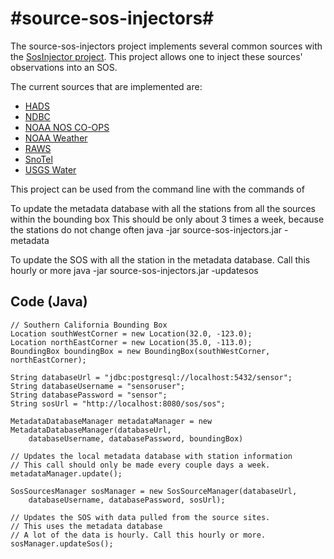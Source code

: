 #source-sos-injectors#
====================
The source-sos-injectors project implements several common sources with the [SosInjector 
project](https://github.com/axiomalaska/sos-injection). This project allows one 
to inject these sources' observations into an SOS. 

The current sources that are implemented are:

* [HADS](http://dipper.nws.noaa.gov/hdsc/pfds/)
* [NDBC](http://www.ndbc.noaa.gov/)
* [NOAA NOS CO-OPS](http://tidesonline.nos.noaa.gov/)
* [NOAA Weather](http://www.nws.noaa.gov/)
* [RAWS](http://www.raws.dri.edu/)
* [SnoTel](http://www.wcc.nrcs.usda.gov/)
* [USGS Water](http://waterdata.usgs.gov/ak/nwis/uv)

This project can be used from the command line with the commands of 

To update the metadata database with all the stations from all the sources within the bounding box
This should be only about 3 times a week, because the stations do not change often
java -jar source-sos-injectors.jar -metadata <databaseUrl> <databaseUsername> <databasePassword> 
	<North most latitude> <South most latitude> <West most longitude> <East most longitude>
	
To update the SOS with all the station in the metadata database. Call this hourly or more
java -jar source-sos-injectors.jar -updatesos <SOS URL> <databaseUrl> <databaseUsername> <databasePassword>

Code (Java)
-----------

    // Southern California Bounding Box
    Location southWestCorner = new Location(32.0, -123.0);
    Location northEastCorner = new Location(35.0, -113.0);
    BoundingBox boundingBox = new BoundingBox(southWestCorner, northEastCorner);
    
    String databaseUrl = "jdbc:postgresql://localhost:5432/sensor";
    String databaseUsername = "sensoruser";
    String databasePassword = "sensor";
    String sosUrl = "http://localhost:8080/sos/sos";
    
    MetadataDatabaseManager metadataManager = new MetadataDatabaseManager(databaseUrl, 
    	databaseUsername, databasePassword, boundingBox)
    
    // Updates the local metadata database with station information
    // This call should only be made every couple days a week. 
    metadataManager.update();
    
    SosSourcesManager sosManager = new SosSourceManager(databaseUrl, 
    	databaseUsername, databasePassword, sosUrl);
    	
    // Updates the SOS with data pulled from the source sites. 
    // This uses the metadata database
    // A lot of the data is hourly. Call this hourly or more. 
    sosManager.updateSos();
    
